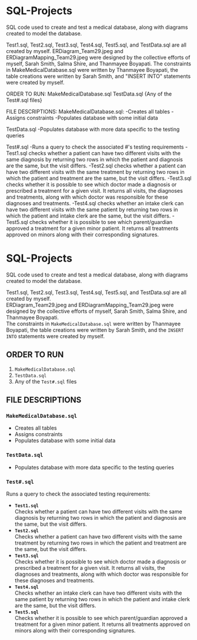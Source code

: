 # SQL-Projects
SQL code used to create and test a medical database, along with diagrams created to model the database.

Test1.sql, Test2.sql, Test3.sql, Test4.sql, Test5.sql, and TestData.sql are all created by myself.
ERDiagram_Team29.jpeg and ERDiagramMapping_Team29.jpeg were designed by the collective efforts of myself, Sarah Smith, Salma Shire, and Thanmayee Boyapati.
The constraints in MakeMedicalDatabase.sql were written by Thanmayee Boyapati, the table creations were written by Sarah Smith, and "INSERT INTO" statements were created by myself.

ORDER TO RUN: 
  MakeMedicalDatabase.sql
  TestData.sql
  {Any of the Test#.sql files}

FILE DESCRIPTIONS:
  MakeMedicalDatabase.sql:
    -Creates all tables
    -Assigns constraints
    -Populates database with some initial data

  TestData.sql
    -Populates database with more data specific to the testing queries

  Test#.sql
    -Runs a query to check the associated #'s testing requirements
    -Test1.sql checks whether a patient can have two different visits with the same diagnosis by returning two rows in which the patient and diagnosis are the same, but the visit differs.
    -Test2.sql checks whether a patient can have two different visits with the same treatment by returning two rows in which the patient and treatment are the same, but the visit differs.
    -Test3.sql checks whether it is possible to see which doctor made a diagnosis or prescribed a treatment for a given visit. It returns all visits, the diagnoses and treatments, along with which doctor was responsible for these diagnoses and treatments.
    -Test4.sql checks whether an intake clerk can have two different visits with the same patient by returning two rows in which the patient and intake clerk are the same, but the visit differs.
    -Test5.sql checks whether it is possible to see which parent/guardian approved a treatment for a given minor patient. It returns all treatments approved on minors along with their corresponding signatures.











# SQL-Projects

SQL code used to create and test a medical database, along with diagrams created to model the database.

Test1.sql, Test2.sql, Test3.sql, Test4.sql, Test5.sql, and TestData.sql are all created by myself.  
ERDiagram_Team29.jpeg and ERDiagramMapping_Team29.jpeg were designed by the collective efforts of myself, Sarah Smith, Salma Shire, and Thanmayee Boyapati.  
The constraints in `MakeMedicalDatabase.sql` were written by Thanmayee Boyapati, the table creations were written by Sarah Smith, and the `INSERT INTO` statements were created by myself.

## ORDER TO RUN
1. `MakeMedicalDatabase.sql`
2. `TestData.sql`
3. Any of the `Test#.sql` files

## FILE DESCRIPTIONS

### `MakeMedicalDatabase.sql`
- Creates all tables  
- Assigns constraints  
- Populates database with some initial data  

### `TestData.sql`
- Populates database with more data specific to the testing queries  

### `Test#.sql`
Runs a query to check the associated testing requirements:
- **`Test1.sql`**  
  Checks whether a patient can have two different visits with the same diagnosis by returning two rows in which the patient and diagnosis are the same, but the visit differs.  
- **`Test2.sql`**  
  Checks whether a patient can have two different visits with the same treatment by returning two rows in which the patient and treatment are the same, but the visit differs.  
- **`Test3.sql`**  
  Checks whether it is possible to see which doctor made a diagnosis or prescribed a treatment for a given visit. It returns all visits, the diagnoses and treatments, along with which doctor was responsible for these diagnoses and treatments.  
- **`Test4.sql`**  
  Checks whether an intake clerk can have two different visits with the same patient by returning two rows in which the patient and intake clerk are the same, but the visit differs.  
- **`Test5.sql`**  
  Checks whether it is possible to see which parent/guardian approved a treatment for a given minor patient. It returns all treatments approved on minors along with their corresponding signatures.  
